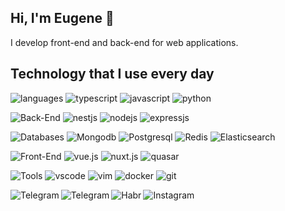 ## Hi, I'm Eugene 👋
I develop front-end and back-end for web applications.


## Technology that I use every day
![languages](https://img.shields.io/static/v1?label=&message=Languages:&color=555&style=flat-square)
![typescript](https://img.shields.io/static/v1?logo=TypeScript&label=&message=TypeScript&color=111&logoColor=AAA&style=flat-square&link=)
![javascript](https://img.shields.io/static/v1?logo=JavaScript&label=&message=JavaScript&color=111&logoColor=AAA&style=flat-square&link=)
![python](https://img.shields.io/static/v1?logo=Python&label=&message=Python&color=111&logoColor=AAA&style=flat-square&link=)
&nbsp;&nbsp;&nbsp;

![Back-End](https://img.shields.io/static/v1?label=&message=Back-End&nbsp;frameworks:&color=555&style=flat-square)
![nestjs](https://img.shields.io/static/v1?logo=nestjs&label=&message=Nest.js&color=111&logoColor=AAA&style=flat-square&link=)
![nodejs](https://img.shields.io/static/v1?logo=node.js&label=&message=Node.js&color=111&logoColor=AAA&style=flat-square&link=)
![expressjs](https://img.shields.io/static/v1?logo=express&label=&message=express&color=111&logoColor=AAA&style=flat-square&link=)
&nbsp;&nbsp;&nbsp;

![Databases](https://img.shields.io/static/v1?label=&message=Databases:&color=555&style=flat-square)
![Mongodb](https://img.shields.io/static/v1?logo=Mongodb&label=&message=Mongodb&color=111&logoColor=AAA&style=flat-square&link=)
![Postgresql](https://img.shields.io/static/v1?logo=Postgresql&label=&message=Postgresql&color=111&logoColor=AAA&style=flat-square&link=)
![Redis](https://img.shields.io/static/v1?logo=Redis&label=&message=Redis&color=111&logoColor=AAA&style=flat-square&link=)
![Elasticsearch](https://img.shields.io/static/v1?logo=Elasticsearch&label=&message=Elasticsearch&color=111&logoColor=AAA&style=flat-square&link=)
&nbsp;&nbsp;&nbsp;

![Front-End](https://img.shields.io/static/v1?label=&message=Front-End&nbsp;frameworks:&color=555&style=flat-square)
![vue.js](https://img.shields.io/static/v1?logo=vue.js&label=&message=Vue.js&color=111&logoColor=AAA&style=flat-square&link=)
![nuxt.js](https://img.shields.io/static/v1?logo=nuxt.js&label=&message=Nuxt.js&color=111&logoColor=AAA&style=flat-square&link=)
![quasar](https://img.shields.io/static/v1?logo=quasar&label=&message=quasar&color=111&logoColor=AAA&style=flat-square&link=)
&nbsp;&nbsp;&nbsp;

![Tools](https://img.shields.io/static/v1?label=&message=Tools:&color=555&style=flat-square)
![vscode](https://img.shields.io/static/v1?logo=visualstudiocode&label=&message=vscode&color=111&logoColor=AAA&style=flat-square)
![vim](https://img.shields.io/static/v1?logo=vim&label=&message=vim&color=111&logoColor=AAA&style=flat-square)
![docker](https://img.shields.io/static/v1?logo=docker&label=&message=docker&color=111&logoColor=AAA&style=flat-square)
![git](https://img.shields.io/static/v1?logo=git&label=&message=git&color=111&logoColor=AAA&style=flat-square)
&nbsp;&nbsp;&nbsp;

<img align="left" alt="Telegram" src="https://img.shields.io/static/v1?label=&message=@:&color=555&style=flat-square" />
<a href="https://t.me/mdwit">
  <img align="left" alt="Telegram" src="https://img.shields.io/static/v1?label=&message=telegram&color=111&logoColor=AAA&style=flat-square" />
</a> <a href="https://career.habr.com/mdwit">
  <img align="left" alt="Habr" src="https://img.shields.io/static/v1?label=&message=habr&color=111&logoColor=AAA&style=flat-square" />
</a> <a href="https://www.instagram.com/amfus_">
  <img align="left" alt="Instagram" src="https://img.shields.io/static/v1?label=&message=instagram&color=111&logoColor=AAA&style=flat-square" />
</a>
<!--
**mdwitr0/mdwitr0** is a ✨ _special_ ✨ repository because its `README.md` (this file) appears on your GitHub profile.

Here are some ideas to get you started:

- 🔭 I’m currently working on ...
- 🌱 I’m currently learning ...
- 👯 I’m looking to collaborate on ...
- 🤔 I’m looking for help with ...
- 💬 Ask me about ...
- 📫 How to reach me: ...
- 😄 Pronouns: ...
- ⚡ Fun fact: ...
-->
